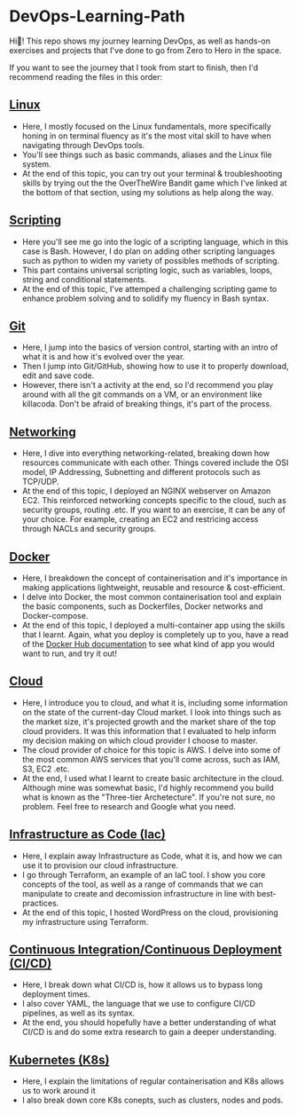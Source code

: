 # DevOps-Learning-Path

Hi👋! This repo shows my journey learning DevOps, as well as hands-on exercises and projects that I've done to go from Zero to Hero in the space. 

If you want to see the journey that I took from start to finish, then I'd recommend reading the files in this order:

## [Linux](https://github.com/SiadA2/DevOps-Learning-Path/tree/main/Linux) 

- Here, I mostly focused on the Linux fundamentals, more specifically honing in on terminal fluency as it's the most vital skill to have when navigating through DevOps tools.
- You'll see things such as basic commands, aliases and the Linux file system.
- At the end of this topic, you can try out your terminal & troubleshooting skills by trying out the the OverTheWire Bandit game which I've linked at the bottom of that section, using my solutions as help along the way.

## [Scripting](https://github.com/SiadA2/DevOps-Learning-Path/tree/main/Scripting)

- Here you'll see me go into the logic of a scripting language, which in this case is Bash. However, I do plan on adding other scripting languages such as python to widen my variety of possibles methods of scripting. 
- This part contains universal scripting logic, such as variables, loops, string and conditional statements.
- At the end of this topic, I've attemped a challenging scripting game to enhance problem solving and to solidify my fluency in Bash syntax.

## [Git](https://github.com/SiadA2/DevOps-Learning-Path/tree/main/Git)

- Here, I jump into the basics of version control, starting with an intro of what it is and how it's evolved over the year.
- Then I jump into Git/GitHub, showing how to use it to properly download, edit and save code. 
- However, there isn't a activity at the end, so I'd recommend you play around with all the git commands on a VM, or an environment like killacoda. Don't be afraid of breaking things, it's part of the process.

## [Networking](https://github.com/SiadA2/DevOps-Learning-Path/tree/main/Networking)

- Here, I dive into everything networking-related, breaking down how resources communicate with each other. Things covered include the OSI model, IP Addressing, Subnetting and different protocols such as TCP/UDP.
- At the end of this topic, I deployed an NGINX webserver on Amazon EC2. This reinforced networking concepts specific to the cloud, such as security groups, routing .etc. If you want to an exercise, it can be any of your choice. For example, creating an EC2 and restricing access through NACLs and security groups.

## [Docker](https://github.com/SiadA2/DevOps-Learning-Path/tree/main/Docker)

- Here, I breakdown the concept of containerisation and it's importance in making applications lightweight, reusable and resource & cost-efficient.
- I delve into Docker, the most common containerisation tool and explain the basic components, such as Dockerfiles, Docker networks and Docker-compose.
- At the end of this topic, I deployed a multi-container app using the skills that I learnt. Again, what you deploy is completely up to you, have a read of the [Docker Hub documentation](https://hub.docker.com/) to see what kind of app you would want to run, and try it out!

## [Cloud](https://github.com/SiadA2/DevOps-Learning-Path/tree/main/Cloud)

- Here, I introduce you to cloud, and what it is, including some information on the state of the current-day Cloud market. I look into things such as the market size, it's projected growth and the market share of the top cloud providers. It was this information that I evaluated to help inform my decision making on which cloud provider I choose to master.
- The cloud provider of choice for this topic is AWS. I delve into some of the most common AWS services that you'll come across, such as IAM, S3, EC2 .etc. 
- At the end, I used what I learnt to create basic architecture in the cloud. Although mine was somewhat basic, I'd highly recommend you build what is known as the "Three-tier Archetecture". If you're not sure, no problem. Feel free to research and Google what you need. 

## [Infrastructure as Code (Iac)](https://github.com/SiadA2/DevOps-Learning-Path/tree/main/Terraform)

- Here, I explain away Infrastructure as Code, what it is, and how we can use it to provision our cloud infrastructure. 
- I go through Terraform, an example of an IaC tool. I show you core concepts of the tool, as well as a range of commands that we can manipulate to create and decomission infrastructure in line with best-practices.
- At the end of this topic, I hosted WordPress on the cloud, provisioning my infrastructure using Terraform.

## [Continuous Integration/Continuous Deployment (CI/CD)](https://github.com/SiadA2/DevOps-Learning-Path/tree/main/CI-CD)

- Here, I break down what CI/CD is, how it allows us to bypass long deployment times.
- I also cover YAML, the language that we use to configure CI/CD pipelines, as well as its syntax.
- At the end, you should hopefully have a better understanding of what CI/CD is and do some extra research to gain a deeper understanding.

## [Kubernetes (K8s)](https://github.com/SiadA2/DevOps-Learning-Path/tree/main/Kubernetes)

- Here, I explain the limitations of regular containerisation and K8s allows us to work around it
- I also break down core K8s conepts, such as clusters, nodes and pods.